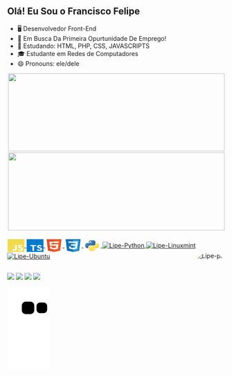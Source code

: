 ## Olá! Eu Sou o Francisco Felipe

- 🖥️ Desenvolvedor Front-End
- 🔭 Em Busca Da Primeira Opurtunidade De Emprego!
- 🌱 Estudando: HTML, PHP, CSS, JAVASCRIPTS
- 🎓 Estudante em Redes de Computadores
- 😄 Pronouns: ele/dele

<div align="center">
  <a href="https://github.com/franciscofelipe-br">
  <img height="180em" width="500em" src="https://github-readme-stats.vercel.app/api?username=FranciscoFelipe&show_icons=true&theme=blue-green&include_all_commits=true&count_private=true"/>
  <img height="180em" width="500em" src="https://github-readme-stats.vercel.app/api/top-langs/?username=FranciscoFelipe&layout=compact&langs_count=7&theme=blue-green"/>
</div>
<div style="display: inline_block"><br>
  <img align="center" alt="Lipe-Js" height="30" width="40" src="https://raw.githubusercontent.com/devicons/devicon/master/icons/javascript/javascript-plain.svg">
  <img align="center" alt="Lipe-Ts" height="30" width="40" src="https://raw.githubusercontent.com/devicons/devicon/master/icons/typescript/typescript-plain.svg">
  <img align="center" alt="Lipe-HTML" height="30" width="40" src="https://raw.githubusercontent.com/devicons/devicon/master/icons/html5/html5-original.svg">
  <img align="center" alt="Lipe-CSS" height="30" width="40" src="https://raw.githubusercontent.com/devicons/devicon/master/icons/css3/css3-original.svg">
  <img align="center" alt="Lipe-Python" height="30" width="40" src="https://raw.githubusercontent.com/devicons/devicon/master/icons/python/python-original.svg">
   <img align="center" alt="Lipe-Python" height="30" width="40" src="https://cdn.jsdelivr.net/gh/devicons/devicon/icons/php/php-plain.svg">
  <img align="center" alt="Lipe-Linuxmint" height="30" width"40" src="https://cdn.jsdelivr.net/gh/devicons/devicon/icons/linux/linux-original.svg">
  <img align="center" alt="Lipe-Ubuntu" height="30" width"40" src="https://cdn.jsdelivr.net/gh/devicons/devicon/icons/ubuntu/ubuntu-plain-wordmark.svg">
  <img align="right" alt="Lipe-pic" height="150" style="border-radius:50px;" src="https://c.tenor.com/paSN7hpqlIIAAAAd/madara-naruto-shippuden-madara.gif?width=676&height=676">
</div>
  
##
  
  <div> 
  <a href="https://www.instagram.com/ninzamo_fps/" target="_blank"><img src="https://img.shields.io/badge/-Instagram-%23E4405F?style=for-the-badge&logo=instagram&logoColor=white" target="_blank"></a>
  <a href="https://twitter.com/Fracisc_Felipe9" target="_blank"><img src="https://img.shields.io/badge/-Twitter-1ca0f1?style=for-the-badge&labelColor=1ca0f1&logo=twitter&logoColor=white" target="_blank"></a> 
  <a href = "mailto:f.felipe1928@gmail.com"><img src="https://img.shields.io/badge/-Gmail-%23333?style=for-the-badge&logo=gmail&logoColor=white" target="_blank"></a>
  <a href="https://www.linkedin.com/in/francisco-felipe-60b5441b3/" target="_blank"><img src="https://img.shields.io/badge/-LinkedIn-%230077B5?style=for-the-badge&logo=linkedin&logoColor=white" target="_blank"></a> 
 
  ![Snake animation](https://github.com/rafaballerini/rafaballerini/blob/output/github-contribution-grid-snake.svg)
 
</div>
